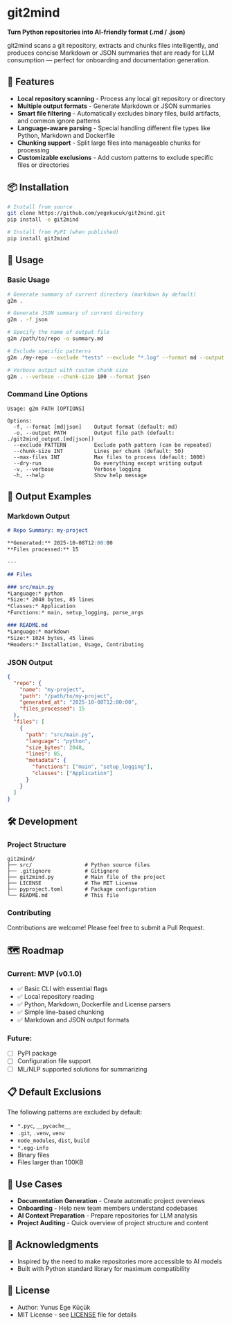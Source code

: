 # git2mind

**Turn Python repositories into AI-friendly format (.md / .json)**

git2mind scans a git repository, extracts and chunks files intelligently, and produces concise Markdown or JSON summaries that are ready for LLM consumption — perfect for onboarding and documentation generation.

## 🚀 Features

- **Local repository scanning** - Process any local git repository or directory
- **Multiple output formats** - Generate Markdown or JSON summaries
- **Smart file filtering** - Automatically excludes binary files, build artifacts, and common ignore patterns
- **Language-aware parsing** - Special handling different file types like Python, Markdown and Dockerfile
- **Chunking support** - Split large files into manageable chunks for processing
- **Customizable exclusions** - Add custom patterns to exclude specific files or directories

## 📦 Installation

```bash
# Install from source
git clone https://github.com/yegekucuk/git2mind.git
pip install -e git2mind

# Install from PyPI (when published)
pip install git2mind
```

## 🎯 Usage

### Basic Usage

```bash
# Generate summary of current directory (markdown by default)
g2m .

# Generate JSON summary of current directory
g2m . -f json

# Specify the name of output file
g2m /path/to/repo -o summary.md

# Exclude specific patterns
g2m ./my-repo --exclude "tests" --exclude "*.log" --format md --output summary.md

# Verbose output with custom chunk size
g2m . --verbose --chunk-size 100 --format json
```

### Command Line Options

```
Usage: g2m PATH [OPTIONS]

Options:
  -f, --format [md|json]    Output format (default: md)
  -o, --output PATH         Output file path (default: ./git2mind_output.[md|json])
  --exclude PATTERN         Exclude path pattern (can be repeated)
  --chunk-size INT          Lines per chunk (default: 50)
  --max-files INT           Max files to process (default: 1000)
  --dry-run                 Do everything except writing output
  -v, --verbose             Verbose logging
  -h, --help                Show help message
```

## 📄 Output Examples

### Markdown Output

```markdown
# Repo Summary: my-project

**Generated:** 2025-10-08T12:00:00  
**Files processed:** 15

---

## Files

### src/main.py
*Language:* python  
*Size:* 2048 bytes, 85 lines  
*Classes:* Application  
*Functions:* main, setup_logging, parse_args

### README.md
*Language:* markdown  
*Size:* 1024 bytes, 45 lines  
*Headers:* Installation, Usage, Contributing
```

### JSON Output

```json
{
  "repo": {
    "name": "my-project",
    "path": "/path/to/my-project",
    "generated_at": "2025-10-08T12:00:00",
    "files_processed": 15
  },
  "files": [
    {
      "path": "src/main.py",
      "language": "python",
      "size_bytes": 2048,
      "lines": 85,
      "metadata": {
        "functions": ["main", "setup_logging"],
        "classes": ["Application"]
      }
    }
  ]
}
```

## 🛠️ Development

### Project Structure

```
git2mind/
├── src/                 # Python source files
├── .gitignore           # Gitignore
├── git2mind.py          # Main file of the project
├── LICENSE              # The MIT License
├── pyproject.toml       # Package configuration
└── README.md            # This file
```

### Contributing

Contributions are welcome! Please feel free to submit a Pull Request.

## 🗺️ Roadmap

### Current: MVP (v0.1.0)
- ✅ Basic CLI with essential flags
- ✅ Local repository reading
- ✅ Python, Markdown, Dockerfile and License parsers
- ✅ Simple line-based chunking
- ✅ Markdown and JSON output formats

### Future:
- [ ] PyPI package
- [ ] Configuration file support
- [ ] ML/NLP supported solutions for summarizing

## 📋 Default Exclusions

The following patterns are excluded by default:
- `*.pyc`, `__pycache__`
- `.git`, `.venv`, `venv`
- `node_modules`, `dist`, `build`
- `*.egg-info`
- Binary files
- Files larger than 100KB

## 🤝 Use Cases

- **Documentation Generation** - Create automatic project overviews
- **Onboarding** - Help new team members understand codebases
- **AI Context Preparation** - Prepare repositories for LLM analysis
- **Project Auditing** - Quick overview of project structure and content

## 🙏 Acknowledgments

- Inspired by the need to make repositories more accessible to AI models
- Built with Python standard library for maximum compatibility

## 📝 License

- Author: Yunus Ege Küçük
- MIT License - see [LICENSE](LICENSE) file for details
